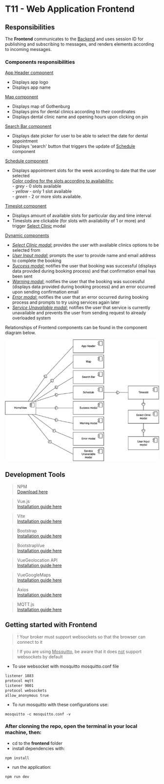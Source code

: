 # T11 - Web Application Frontend

## Responsibilities
The **Frontend** communicates to the [Backend](https://git.chalmers.se/courses/dit355/dit356-2022/t-11/t11-web-application/-/blob/main/backend/README.md) and uses session ID for publishing and subscribing to messages, and renders elements according to incoming messages.

### Components responsibilities

<ins>App Header component</ins>
- Displays app logo
- Displays app name

<ins>Map component</ins>
- Displays map of Gothenburg
- Displays pins for dental clinics according to their coordinates
- Displays dental clinic name and opening hours upon clicking on pin

<ins>Search Bar component</ins>
- Displays date picker for user to be able to select the date for dental appointment
- Displays 'search' button that triggers the update of <ins>Schedule</ins> component

<ins>Schedule component</ins>
- Displays appointment slots for the week according to date that the user selected <br/>
<ins>Color coding for the slots according to availability:</ins><br/>
        - *grey* - 0 slots available<br/>
        - *yellow* - only 1 slot available<br/>
        - *green* - 2 or more slots available.

<ins>Timeslot component</ins>
- Displays amount of available slots for particular day and time interval
- Timeslots are clickable (for slots with availability of 1 or more) and trigger <ins>Select Clinic</ins> modal

<ins>Dynamic components</ins>
- <ins>*Select Clinic modal*:</ins> provides the user with available clinics options to be selected from
- <ins>*User Input modal*:</ins> prompts the user to provide name and email address to complete the booking
- <ins>*Success modal*:</ins> notifies the user that booking was successful (displays data provided during booking process) and that confirmation email has been sent
- <ins>*Warning modal*:</ins> notifies the user that the booking was successful (displays data provided during booking process) and an error occurred upon sending confirmation email
- <ins>*Error modal*:</ins> notifies the user that an error occurred during booking process and prompts to try using services again later
- <ins>*Service Unavailable modal*:</ins> notifies the user that service is currently unavailable and prevents the user from sending request to already overloaded system

Relationships of Frontend components can be found in the component diagram below.

![Component diagram](./assets/README_component_diagram.png)

## Development Tools
> NPM <br> [Download here](https://www.npmjs.com/)

> Vue.js <br> [Installation guide here](https://vuejs.org/)

> Vite <br> [Installation guide here](https://vitejs.dev/)

> Bootstrap <br> [Installation guide here](https://getbootstrap.com/)

> BootstrapVue <br> [Installation guide here](https://bootstrap-vue.org/)

> VueGeolocation API <br> [Installation guide here](https://developers.google.com/maps/documentation/javascript/cloud-setup)

> VueGoogleMaps <br> [Installation guide here](https://developers.google.com/maps/documentation/javascript/cloud-setup)

> Axios <br> [Installation guide here](https://axios-http.com/)

> MQTT.js <br> [Installation guide here](https://www.npmjs.com/package/mqtt)

## Getting started with Frontend

> ! Your broker must support websockets so that the browser can connect to it

> ! If you are using <ins>Mosquitto</ins>, be aware that it does <ins>not</ins> support websockets by default 
- To use websocket with mosquitto mosquitto.conf file

```
listener 1883
protocol mqtt
listener 9001
protocol websockets
allow_anonymous true
```
- To run mosquitto with these configurations use: 
```
mosquitto -c mosquitto.conf -v
```

### After clonning the repo, open the terminal in your local machine, then:
- cd to the **frontend** folder
- install dependencies with: 
```
npm install
```
- run the application:
```
npm run dev
```